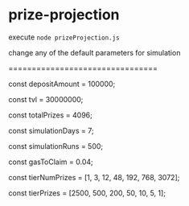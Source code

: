 # prize-projection

execute `node prizeProjection.js`

change any of the default parameters for simulation

================================

const depositAmount = 100000;

const tvl = 30000000;

const totalPrizes = 4096;

const simulationDays = 7;

const simulationRuns = 500;

const gasToClaim = 0.04;

const tierNumPrizes = [1, 3, 12, 48, 192, 768, 3072];

const tierPrizes = [2500, 500, 200, 50, 10, 5, 1];
